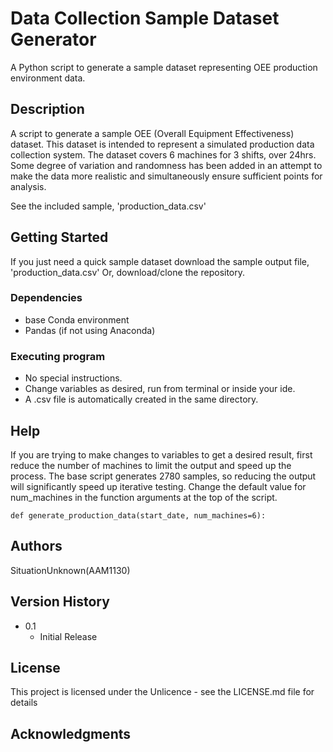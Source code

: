 # Data Collection Sample Dataset Generator

A Python script to generate a sample dataset representing OEE production environment data. 

## Description

A script to generate a sample OEE (Overall Equipment Effectiveness) dataset. This dataset is intended
to represent a simulated production data collection system. The dataset covers 6 machines for 3 shifts, 
over 24hrs. Some degree of variation and randomness has been added in an attempt to make the data more 
realistic and simultaneously ensure sufficient points for analysis.

See the included sample, 'production_data.csv'

## Getting Started

If you just need a quick sample dataset download the sample output file, 'production_data.csv'
Or, download/clone the repository. 

### Dependencies

* base Conda environment
* Pandas (if not using Anaconda)

### Executing program

* No special instructions.
* Change variables as desired, run from terminal or inside your ide.
* A .csv file is automatically created in the same directory.

## Help

If you are trying to make changes to variables to get a desired result, first reduce the number of machines
to limit the output and speed up the process. The base script generates 2780 samples, so reducing the output
will significantly speed up iterative testing. Change the default value for num_machines in the function 
arguments at the top of the script.

```
def generate_production_data(start_date, num_machines=6):
```

## Authors

SituationUnknown(AAM1130)


## Version History

* 0.1
    * Initial Release

## License

This project is licensed under the Unlicence - see the LICENSE.md file for details

## Acknowledgments
